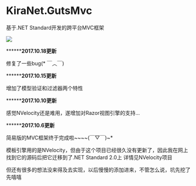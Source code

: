 
# KiraNet.GutsMvc
基于.NET Standard开发的跨平台MVC框架


![](https://github.com/zzq424/KiraNet.GutsMvc/tree/master/img/mvc.jpg)


******************************************************2017.10.18更新************************************************

修复了一些bug(* ￣︿￣)


******************************************************2017.10.15更新************************************************

增加了模型验证和过滤器两个特性


******************************************************2017.10.10更新************************************************

感觉NVelocity还是难用，遂增加对Razor视图引擎的支持...

******************************************************2017.10.6更新************************************************

简易版的MVC框架终于完成啦~~~~(￣▽￣)~*

模板引擎用的是NVelocity，但由于这个项目已经很久没有更新了，因此我在网上找到它的源码后把它迁移到了.NET Standard 2.0上
详情见NVelocity项目

但还有很多的想法没来得及去实现，以后慢慢的添加进来，不管怎么说，坑先挖了先嘻嘻
